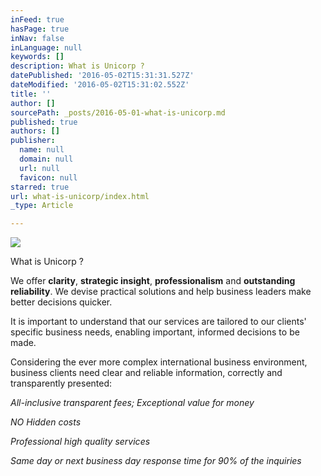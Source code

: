 ```yaml
---
inFeed: true
hasPage: true
inNav: false
inLanguage: null
keywords: []
description: What is Unicorp ?
datePublished: '2016-05-02T15:31:31.527Z'
dateModified: '2016-05-02T15:31:02.552Z'
title: ''
author: []
sourcePath: _posts/2016-05-01-what-is-unicorp.md
published: true
authors: []
publisher:
  name: null
  domain: null
  url: null
  favicon: null
starred: true
url: what-is-unicorp/index.html
_type: Article

---
```

![](https://the-grid-user-content.s3-us-west-2.amazonaws.com/d60f7e44-0729-4183-a3c2-0fe4810a448e.jpg)

What is Unicorp ?

We offer **clarity**, **strategic insight**, **professionalism** and **outstanding reliability**. We devise practical solutions and help business leaders make better decisions quicker.

It is important to understand that our services are tailored to our clients' specific business needs, enabling important, informed decisions to be made.

Considering the ever more complex international
business environment, business clients need clear and reliable information,
correctly and transparently presented:

_All-inclusive transparent fees; Exceptional value for money_

_NO Hidden costs_

_Professional high quality services_

_Same day or next business
day response time for 90% of the inquiries_